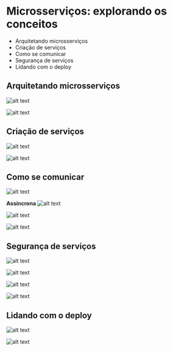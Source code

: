 # Microsserviços: explorando os conceitos

- Arquitetando microsserviços
- Criação de serviços
- Como se comunicar
- Segurança de serviços
- Lidando com o deploy

## Arquitetando microsserviços

![alt text](image.png)

![alt text](image-1.png)

## Criação de serviços

![alt text](image-2.png)

![alt text](image-3.png)

## Como se comunicar

![alt text](image-4.png)


**Assincrona**
![alt text](image-5.png)


![alt text](image-6.png)

![alt text](image-7.png)


## Segurança de serviços

![alt text](image-8.png)

![alt text](image-9.png)

![alt text](image-10.png)


![alt text](image-11.png)


## Lidando com o deploy

![alt text](image-12.png)

![alt text](image-13.png)